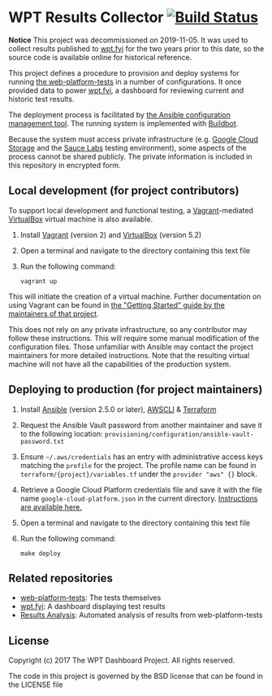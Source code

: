 # WPT Results Collector [![Build Status](https://travis-ci.org/web-platform-tests/results-collection.svg?branch=master)](https://travis-ci.org/web-platform-tests/results-collection)

**Notice** This project was decommissioned on 2019-11-05. It was used to
collect results published to [wpt.fyi](https://wpt.fyi) for the two years prior
to this date, so the source code is available online for historical reference.

This project defines a procedure to provision and deploy systems for running
[the web-platform-tests](https://github.com/web-platform-tests/wpt) in a number
of configurations. It once provided data to power [wpt.fyi](https://wpt.fyi), a
dashboard for reviewing current and historic test results.

The deployment process is facilitated by [the Ansible configuration management
tool](https://www.ansible.com/). The running system is implemented with
[Buildbot](http://buildbot.net/).

Because the system must access private infrastructure (e.g. [Google Cloud
Storage](https://cloud.google.com/storage/) and the [Sauce
Labs](https://saucelabs.com/) testing environment), some aspects of the process
cannot be shared publicly. The private information is included in this
repository in encrypted form.

## Local development (for project contributors)

To support local development and functional testing, a
[Vagrant](https://www.vagrantup.com/)-mediated
[VirtualBox](https://www.virtualbox.org/) virtual machine is also available.

1. Install [Vagrant](https://www.vagrantup.com/) (version 2) and
   [VirtualBox](https://www.virtualbox.org/) (version 5.2)
2. Open a terminal and navigate to the directory containing this text file
3. Run the following command:

   ```
   vagrant up
   ```

This will initiate the creation of a virtual machine. Further documentation on
using Vagrant can be found in [the "Getting Started" guide by the maintainers
of that project](https://www.vagrantup.com/intro/getting-started/index.html).

This does not rely on any private infrastructure, so any contributor may follow
these instructions. This will require some manual modification of the
configuration files. Those unfamiliar with Ansible may contact the project
maintainers for more detailed instructions. Note that the resulting virtual
machine will not have all the capabilities of the production system.

## Deploying to production (for project maintainers)

1. Install [Ansible] (version 2.5.0 or later), [AWSCLI] & [Terraform]
2. Request the Ansible Vault password from another maintainer and save it to
   the following location:
   `provisioning/configuration/ansible-vault-password.txt`
2. Ensure `~/.aws/credentials` has an entry with administrative access keys
   matching the `profile` for the project. The profile name can be found in
   `terraform/{project}/variables.tf` under the `provider "aws" {}` block.
3. Retrieve a Google Cloud Platform credentials file and save it with the file
   name `google-cloud-platform.json` in the current directory. [Instructions
   are available
   here.](https://www.terraform.io/docs/providers/google/index.html)
4. Open a terminal and navigate to the directory containing this text file
5. Run the following command:

       make deploy

## Related repositories

- [web-platform-tests](https://github.com/w3c/web-platform-tests): The tests
  themselves
- [wpt.fyi](https://github.com/web-platform-tests/wpt.fyi): A dashboard
  displaying test results
- [Results Analysis](https://github.com/web-platform-tests/results-analysis):
  Automated analysis of results from web-platform-tests

## License

Copyright (c) 2017 The WPT Dashboard Project. All rights reserved.

The code in this project is governed by the BSD license that can be found in
the LICENSE file

[Ansible]: https://www.ansible.com/
[AWSCLI]: http://docs.aws.amazon.com/cli/latest/userguide/installing.html
[Terraform]: https://www.terraform.io/downloads.html
